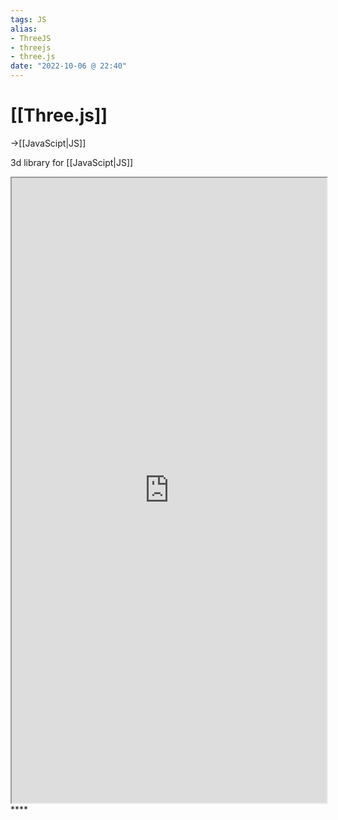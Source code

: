 ```yaml
---
tags: JS
alias: 
- ThreeJS 
- threejs
- three.js
date: "2022-10-06 @ 22:40"
---
```


# [[Three.js]]

->[[JavaScipt|JS]]

3d library for [[JavaScipt|JS]]


<iframe style="width: 100%; height: 1000px; overflow: show;" src="https://threejs.org/" width="100" height="100" scrolling="yes">Iframes not supported</iframe>****
